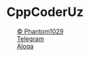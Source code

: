 
<body background-color: red;>
  
<h1>CppCoderUz</h1>
  <ul style="list-style-type: none;">
    <li>
      <a href="#">
        <span>&copy</span>
        <span>Phantom1029</span>
      </a>
    </li>
    <li>
      <a href="http://t.me/cpp_coder_uz">
        <span><ion-icon name="paper-plane-outline"></ion-icon></span>
        <span>Telegram</span>
      </a>
    </li>
    <li style="list-style-type: none;">
      <a href="#">
        <span><ion-icon name="call-outline"></ion-icon></span>
        <span>Aloqa</span>
      </a>
    </li>
    
    
  </ul>
  
</body>
